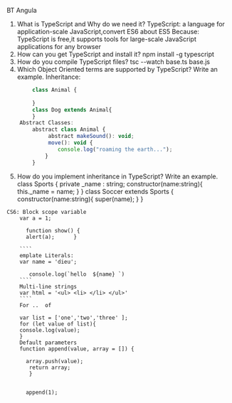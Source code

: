 BT Angula

1. What is TypeScript and Why do we need it?
	TypeScript:  a language for application-scale JavaScript,convert ES6 about ES5
	Because: TypeScript is free,it  supports tools for large-scale JavaScript applications for any browser
2. How can you get TypeScript and install it?
	npm install -g typescript
3. How do you compile TypeScript files?
	tsc --watch base.ts base.js
4. Which Object Oriented terms are supported by TypeScript? Write an example.
	Inheritance:
```js
		class Animal {
		
		}
		class Dog extends Animal{
		}
	Abstract Classes:
		abstract class Animal {
   			 abstract makeSound(): void;
   			 move(): void {
       		 	console.log("roaming the earth...");
  		  	}
		}
```
5. How do you implement inheritance in TypeScript? Write an example.
	class Sports {
  	  private _name : string;
  	  constructor(name:string){
     	  this._name = name;
  	  }
	}
	class Soccer extends Sports {
  	  constructor(name:string){
        	 super(name);
   	 }
	}
```
CS6: Block scope variable
	var a = 1;

      function show() {
      alert(a);      }
	
	````
	emplate Literals:
	var name = 'dieu';

       console.log(`hello  ${name} `)
	````
	Multi-line strings
	var html = '<ul> <li> </li> </ul>'
	````
	For ..  of
	
	var list = ['one','two','three' ];
	for (let value of list){
	console.log(value);
	}
	Default parameters
	function append(value, array = []) {
  
      array.push(value);
       return array;
       }

    
	  append(1);
		
		
